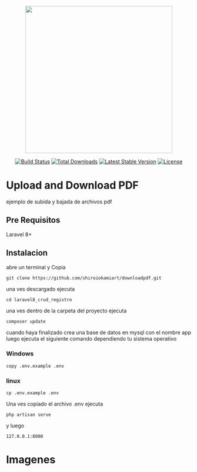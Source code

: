 <p align="center"><a href="https://laravel.com" target="_blank"><img src="https://raw.githubusercontent.com/laravel/art/master/logo-lockup/5%20SVG/2%20CMYK/1%20Full%20Color/laravel-logolockup-cmyk-red.svg" width="400"></a></p>

<p align="center">
<a href="https://travis-ci.org/laravel/framework"><img src="https://travis-ci.org/laravel/framework.svg" alt="Build Status"></a>
<a href="https://packagist.org/packages/laravel/framework"><img src="https://img.shields.io/packagist/dt/laravel/framework" alt="Total Downloads"></a>
<a href="https://packagist.org/packages/laravel/framework"><img src="https://img.shields.io/packagist/v/laravel/framework" alt="Latest Stable Version"></a>
<a href="https://packagist.org/packages/laravel/framework"><img src="https://img.shields.io/packagist/l/laravel/framework" alt="License"></a>
</p>

# Upload and Download PDF

ejemplo de subida y bajada de archivos pdf


## Pre Requisitos

Laravel 8+

## Instalacion

abre un terminal y Copia

```
git clone https://github.com/shiroiokamiart/downloadpdf.git
```

una ves descargado ejecuta

```
cd laravel8_crud_registro
```

una ves dentro de la carpeta del proyecto ejecuta

```
composer update
```

cuando haya finalizado crea una base de datos en mysql con el nombre app
luego ejecuta el siguiente comando dependiendo tu sistema operativo

### Windows

```
copy .env.example .env
```

### linux

```
cp .env.example .env
```

Una ves copiado el archivo .env ejecuta

```
php artisan serve
```

y luego 

```
127.0.0.1:8000
```

# Imagenes

